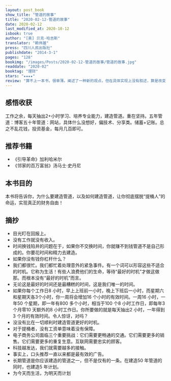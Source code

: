 ```yaml
---
layout: post_book
show_title: "管道的故事"
title: "2020-02-12-管道的故事"
date: 2020-02-12
last_modified_at: 2020-10-12
isbook: true
author: "[美] ⻉克·哈吉斯"
translator: "赖伟雄"
press: "四川人⺠出版社"
publishdate: "2014-3-1"
pages: "128"
bookimg: "/images/Posts/2020-02-12-管道的故事/管道的故事.jpg"
readdate: "2020-02"
booktag: "理财"
stars: "★★★★" 
review: "算不上一本书，很单薄。阐述了一种新的观点，但在具体实现上没有叙述，算是改变思维方式。主要内容：没有工作就没有收入，我们应该创建一个管道，加上时间和金钱杠杆，利用复利和倍增的力量，搭上互联网的快⻋道，实现财务自由。管道可以是股票，投资，理财，网站，真实的管道等等。特别是后面关于电子商务的叙述简直是现在网红带货的原型。"
---
```


## 感悟收获
工作之余，每天抽出2+小时学习、培养专业能力，建造管道。重在坚持。五年管道：博客五十年管道：网站，具体什么没想好，偏技术、分享类。储蓄+记账。总之不乱花钱，投资基金，每月几百即可。

<!--more-->

## 推荐书籍
- 《引导革命》加利哈米尔
- 《邻家的百万富翁》汤⻢士·史丹尼

## 本书目的

本书将告诉你，为什么要建造管道，以及如何建造管道，让你彻底摆脱“提桶人”的命运，实现真正的财务自由！

## 摘抄

- 目光盯在回报上。
- 没有工作就没有收入。
- 时间换钱陷井的问题在于，如果你不交换时间，你就赚不到钱管道不是自己形成的。你要花时间和精力去建造。
- 如果你没有钱你杠杆什么？
- 我们都很忙。我们都忙着处理意外的紧急事件。有一个词可以形容这些不适合的时机。它称为生活！有些人浪费他们的生命，等待“最好的时机”才做这做那。而根本没有“最好的时机”而言。
- 无论这是最好的时间还是最糟糕的时间，这是我们唯一的时间。
- 如果你每个工作日8 小时，早上上班前一小时，晚上下班后一小时，而星期六和星期天各3个小时，你一周将会增加16 个小时的有效时间。一周16 小时，一年50 个星期，即一年有800 多个小时，相当于100 个8 小时工作日，即每年3 个月零10 天额外的8 小时工作日。你所要做的就是每天抽出2 小时，一年得到3 个月的有效时间。令人惊讶，对吗？
- 没没有比在一切顺利时建造管道更好的时机。
- 对于提桶者，没有工资单意味着没有保障。
- 电子商务公司面临三个重要挑战：它们需要更畅通的交通。它们需要更多的销售。它们需要更多的重复生意。互联网需要忠实的顾客。
- 科技越发达，我们就需要越多的接触。
- 事实上，口头推荐一直以来都是最有效的广告。
- ⻓期管道是你应该建造的管道之一，但不是仅有的一条。在建造50 年管道的同时，也建造5 年计划。
- 为今天而生活，为明天而计划

